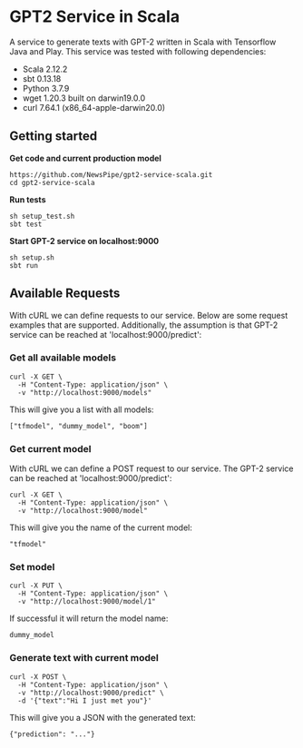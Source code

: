 # GPT2 Service in Scala 
A service to generate texts with GPT-2 written in Scala with Tensorflow Java and Play. This service was tested with following dependencies:

- Scala 2.12.2
- sbt 0.13.18
- Python 3.7.9
- wget  1.20.3 built on darwin19.0.0
- curl 7.64.1 (x86_64-apple-darwin20.0)

## Getting started

**Get code and current production model**
```
https://github.com/NewsPipe/gpt2-service-scala.git
cd gpt2-service-scala
```
**Run tests**
```
sh setup_test.sh
sbt test
```

**Start GPT-2 service on localhost:9000** 
```
sh setup.sh
sbt run
```


## Available Requests
With cURL we can define requests to our service. Below are some request examples that are supported. Additionally, the assumption is that GPT-2 service can be reached at 'localhost:9000/predict':
### Get all available models

```
curl -X GET \
  -H "Content-Type: application/json" \
  -v "http://localhost:9000/models" 
```

This will give you a list with all models:

```
["tfmodel", "dummy_model", "boom"]
```

### Get current model

With cURL we can define a POST request to our service. The GPT-2 service can be reached at 'localhost:9000/predict':

```
curl -X GET \
  -H "Content-Type: application/json" \
  -v "http://localhost:9000/model" 
```

This will give you the name of the current model:

```
"tfmodel"
```

### Set model

```
curl -X PUT \
  -H "Content-Type: application/json" \
  -v "http://localhost:9000/model/1" 
```

If successful it will return the model name:
```
dummy_model
```

### Generate text with current model

```
curl -X POST \
  -H "Content-Type: application/json" \
  -v "http://localhost:9000/predict" \
  -d '{"text":"Hi I just met you"}'
```

This will give you a JSON with the generated text:

```
{"prediction": "..."}
```


